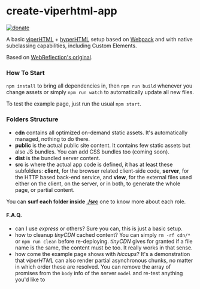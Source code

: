 # create-viperhtml-app

[![donate](https://img.shields.io/badge/$-donate-ff69b4.svg?maxAge=2592000&style=flat)](https://github.com/WebReflection/donate)

A basic [viperHTML](https://github.com/WebReflection/viperHTML) + [hyperHTML](https://github.com/WebReflection/hyperHTML) setup based on [Webpack](https://webpack.js.org/) and with native subclassing capabilities, including Custom Elements.

Based on [WebReflection's original](https://github.com/WebReflection/create-viperhtml-app).

### How To Start

`npm install` to bring all dependencies in, then `npm run build` whenever you change assets or simply `npm run watch` to automatically update all new files.

To test the example page, just run the usual `npm start`.

### Folders Structure

  * **cdn** contains all optimized on-demand static assets. It's automatically managed, nothing to do there.
  * **public** is the actual public site content. It contains few static assets but also JS bundles. You can add CSS bundles too (coming soon).
  * **dist** is the bundled server content.
  * **src** is where the actual app code is defined, it has at least these subfolders: **client**, for the browser related client-side code, **server**, for the HTTP based back-end service, and **view**, for the external files used either on the client, on the server, or in both, to generate the whole page, or partial content.

You can **surf each folder inside [./src](./src/)** one to know more about each role.

#### F.A.Q.

  * can I use _express_ or others? Sure you can, this is just a basic setup.
  * how to cleanup _tinyCDN_ cached content? You can simply `rm -rf cdn/*` or `npm run clean` before re-deploying. _tinyCDN_ gives for granted if a file name is the same, the content must be too. It really works in that sense.
  * how come the example page shows with _hiccups_? It's a demonstration that _viperHTML_ can also render partial asynchronous chunks, no matter in which order these are resolved. You can remove the array of promises from the `body` info of the server `model` and re-test anything you'd like to
 
